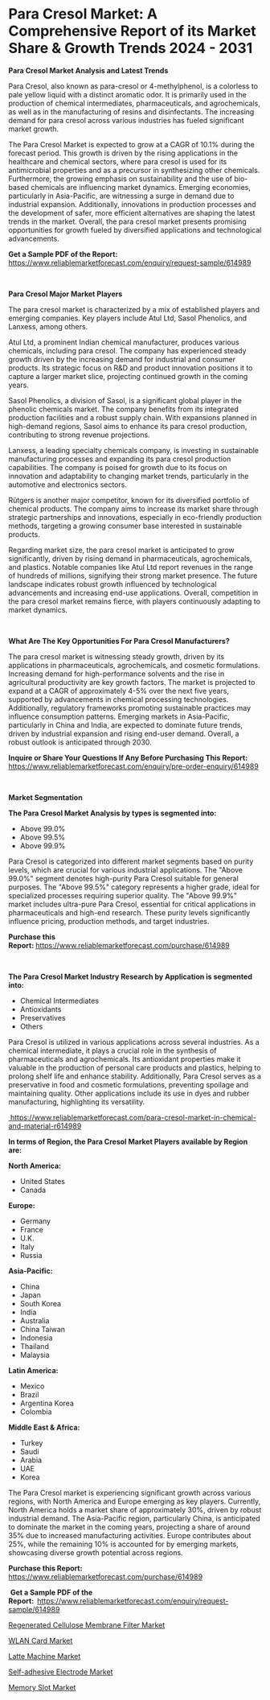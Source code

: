 <p><h1>Para Cresol Market: A Comprehensive Report of its Market Share & Growth Trends 2024 - 2031</h1></p><p><strong>Para Cresol Market Analysis and Latest Trends</strong></p>
<p><p>Para Cresol, also known as para-cresol or 4-methylphenol, is a colorless to pale yellow liquid with a distinct aromatic odor. It is primarily used in the production of chemical intermediates, pharmaceuticals, and agrochemicals, as well as in the manufacturing of resins and disinfectants. The increasing demand for para cresol across various industries has fueled significant market growth.</p><p>The Para Cresol Market is expected to grow at a CAGR of 10.1% during the forecast period. This growth is driven by the rising applications in the healthcare and chemical sectors, where para cresol is used for its antimicrobial properties and as a precursor in synthesizing other chemicals. Furthermore, the growing emphasis on sustainability and the use of bio-based chemicals are influencing market dynamics. Emerging economies, particularly in Asia-Pacific, are witnessing a surge in demand due to industrial expansion. Additionally, innovations in production processes and the development of safer, more efficient alternatives are shaping the latest trends in the market. Overall, the para cresol market presents promising opportunities for growth fueled by diversified applications and technological advancements.</p></p>
<p><strong>Get a Sample PDF of the Report:&nbsp;</strong> <a href="https://www.reliablemarketforecast.com/enquiry/request-sample/614989?utm_campaign=1130&utm_medium=2&utm_source=Github&utm_content=ia&utm_term=01102024&utm_id=para-cresol">https://www.reliablemarketforecast.com/enquiry/request-sample/614989</a></p>
<p>&nbsp;</p>
<p><strong>Para Cresol Major Market Players</strong></p>
<p><p>The para cresol market is characterized by a mix of established players and emerging companies. Key players include Atul Ltd, Sasol Phenolics, and Lanxess, among others.</p><p>Atul Ltd, a prominent Indian chemical manufacturer, produces various chemicals, including para cresol. The company has experienced steady growth driven by the increasing demand for industrial and consumer products. Its strategic focus on R&D and product innovation positions it to capture a larger market slice, projecting continued growth in the coming years.</p><p>Sasol Phenolics, a division of Sasol, is a significant global player in the phenolic chemicals market. The company benefits from its integrated production facilities and a robust supply chain. With expansions planned in high-demand regions, Sasol aims to enhance its para cresol production, contributing to strong revenue projections.</p><p>Lanxess, a leading specialty chemicals company, is investing in sustainable manufacturing processes and expanding its para cresol production capabilities. The company is poised for growth due to its focus on innovation and adaptability to changing market trends, particularly in the automotive and electronics sectors.</p><p>Rütgers is another major competitor, known for its diversified portfolio of chemical products. The company aims to increase its market share through strategic partnerships and innovations, especially in eco-friendly production methods, targeting a growing consumer base interested in sustainable products.</p><p>Regarding market size, the para cresol market is anticipated to grow significantly, driven by rising demand in pharmaceuticals, agrochemicals, and plastics. Notable companies like Atul Ltd report revenues in the range of hundreds of millions, signifying their strong market presence. The future landscape indicates robust growth influenced by technological advancements and increasing end-use applications. Overall, competition in the para cresol market remains fierce, with players continuously adapting to market dynamics.</p></p>
<p>&nbsp;</p>
<p><strong>What Are The Key Opportunities For Para Cresol Manufacturers?</strong></p>
<p><p>The para cresol market is witnessing steady growth, driven by its applications in pharmaceuticals, agrochemicals, and cosmetic formulations. Increasing demand for high-performance solvents and the rise in agricultural productivity are key growth factors. The market is projected to expand at a CAGR of approximately 4-5% over the next five years, supported by advancements in chemical processing technologies. Additionally, regulatory frameworks promoting sustainable practices may influence consumption patterns. Emerging markets in Asia-Pacific, particularly in China and India, are expected to dominate future trends, driven by industrial expansion and rising end-user demand. Overall, a robust outlook is anticipated through 2030.</p></p>
<p><strong>Inquire or Share Your Questions If Any Before Purchasing This Report:</strong> <a href="https://www.reliablemarketforecast.com/enquiry/pre-order-enquiry/614989?utm_campaign=1130&utm_medium=2&utm_source=Github&utm_content=ia&utm_term=01102024&utm_id=para-cresol">https://www.reliablemarketforecast.com/enquiry/pre-order-enquiry/614989</a></p>
<p>&nbsp;</p>
<p><strong>Market Segmentation</strong></p>
<p><strong>The Para Cresol Market Analysis by types is segmented into:</strong></p>
<p><ul><li>Above 99.0%</li><li>Above 99.5%</li><li>Above 99.9%</li></ul></p>
<p><p>Para Cresol is categorized into different market segments based on purity levels, which are crucial for various industrial applications. The "Above 99.0%" segment denotes high-purity Para Cresol suitable for general purposes. The "Above 99.5%" category represents a higher grade, ideal for specialized processes requiring superior quality. The "Above 99.9%" market includes ultra-pure Para Cresol, essential for critical applications in pharmaceuticals and high-end research. These purity levels significantly influence pricing, production methods, and target industries.</p></p>
<p><strong>Purchase this Report:&nbsp;</strong><a href="https://www.reliablemarketforecast.com/purchase/614989?utm_campaign=1130&utm_medium=2&utm_source=Github&utm_content=ia&utm_term=01102024&utm_id=para-cresol">https://www.reliablemarketforecast.com/purchase/614989</a></p>
<p>&nbsp;</p>
<p><strong>The Para Cresol Market Industry Research by Application is segmented into:</strong></p>
<p><ul><li>Chemical Intermediates</li><li>Antioxidants</li><li>Preservatives</li><li>Others</li></ul></p>
<p><p>Para Cresol is utilized in various applications across several industries. As a chemical intermediate, it plays a crucial role in the synthesis of pharmaceuticals and agrochemicals. Its antioxidant properties make it valuable in the production of personal care products and plastics, helping to prolong shelf life and enhance stability. Additionally, Para Cresol serves as a preservative in food and cosmetic formulations, preventing spoilage and maintaining quality. Other applications include its use in dyes and rubber manufacturing, highlighting its versatility.</p></p>
<p><a href="https://www.reliablemarketforecast.com/para-cresol-market-in-chemical-and-material-r614989?utm_campaign=1130&utm_medium=2&utm_source=Github&utm_content=ia&utm_term=01102024&utm_id=para-cresol">&nbsp;https://www.reliablemarketforecast.com/para-cresol-market-in-chemical-and-material-r614989</a></p>
<p><strong>In terms of Region, the Para Cresol Market Players available by Region are:</strong></p>
<p>
    <p> <strong> North America: </strong>
        <ul>
            <li>United States</li>
            <li>Canada</li>
        </ul>
        </p> 
    <p> <strong> Europe: </strong>
        <ul>
            <li>Germany</li>
            <li>France</li>
            <li>U.K.</li>
            <li>Italy</li>
            <li>Russia</li>
        </ul>
        </p> 
    <p> <strong> Asia-Pacific: </strong>
        <ul>
            <li>China</li>
            <li>Japan</li>
            <li>South Korea</li>
            <li>India</li>
            <li>Australia</li>
            <li>China Taiwan</li>
            <li>Indonesia</li>
            <li>Thailand</li>
            <li>Malaysia</li>
        </ul>
        </p> 
    <p> <strong> Latin America: </strong>
        <ul>
            <li>Mexico</li>
            <li>Brazil</li>
            <li>Argentina Korea</li>
            <li>Colombia</li>
        </ul>
        </p> 
    <p> <strong> Middle East & Africa: </strong>
        <ul>
            <li>Turkey</li>
            <li>Saudi</li>
            <li>Arabia</li>
            <li>UAE</li>
            <li>Korea</li>
        </ul>
    </p>
    </p>
<p><p>The Para Cresol market is experiencing significant growth across various regions, with North America and Europe emerging as key players. Currently, North America holds a market share of approximately 30%, driven by robust industrial demand. The Asia-Pacific region, particularly China, is anticipated to dominate the market in the coming years, projecting a share of around 35% due to increased manufacturing activities. Europe contributes about 25%, while the remaining 10% is accounted for by emerging markets, showcasing diverse growth potential across regions.</p></p>
<p><strong>Purchase this Report: </strong><a href="https://www.reliablemarketforecast.com/purchase/614989?utm_campaign=1130&utm_medium=2&utm_source=Github&utm_content=ia&utm_term=01102024&utm_id=para-cresol">https://www.reliablemarketforecast.com/purchase/614989</a></p>
<p>&nbsp;<strong>Get a Sample PDF of the Report:&nbsp;&nbsp;</strong><a href="https://www.reliablemarketforecast.com/enquiry/request-sample/614989?utm_campaign=1130&utm_medium=2&utm_source=Github&utm_content=ia&utm_term=01102024&utm_id=para-cresol">https://www.reliablemarketforecast.com/enquiry/request-sample/614989</a></p>
<p><strong></strong></p>
<p><p><a href="https://github.com/haydee0czminge/Market-Research-Report-List-1/blob/main/regenerated-cellulose-membrane-filter-market.md?utm_campaign=1130&utm_medium=2&utm_source=Github&utm_content=ia&utm_term=01102024&utm_id=para-cresol">Regenerated Cellulose Membrane Filter Market</a></p><p><a href="https://issuu.com/reportprime-2/docs/wlan-card-market-size-2030.pptx_712e68d72215e5?utm_campaign=1130&utm_medium=2&utm_source=Github&utm_content=ia&utm_term=01102024&utm_id=para-cresol">WLAN Card Market</a></p><p><a href="https://www.linkedin.com/pulse/global-latte-machine-market-exploring-share-trends-future-zn9af?utm_campaign=1130&utm_medium=2&utm_source=Github&utm_content=ia&utm_term=01102024&utm_id=para-cresol">Latte Machine Market</a></p><p><a href="https://github.com/RickHolmes3/Market-Research-Report-List-6/blob/main/self-adhesive-electrode-market.md?utm_campaign=1130&utm_medium=2&utm_source=Github&utm_content=ia&utm_term=01102024&utm_id=para-cresol">Self-adhesive Electrode Market</a></p><p><a href="https://issuu.com/reportprime-2/docs/memory-slot-market-size-2030.pptx_ff56bc93f50619?utm_campaign=1130&utm_medium=2&utm_source=Github&utm_content=ia&utm_term=01102024&utm_id=para-cresol">Memory Slot Market</a></p></p>